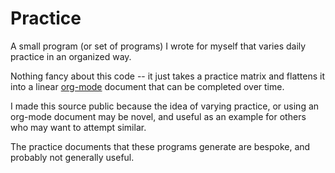 # Practice #

A small program (or set of programs) I wrote for myself that varies daily practice in an organized way.

Nothing fancy about this code -- it just takes a practice matrix and flattens it into a linear [org-mode](https://orgmode.org/) document that can be completed over time.

I made this source public because the idea of varying practice, or using an org-mode document may be novel, and useful as an example for others who may want to attempt similar.

The practice documents that these programs generate are bespoke, and probably not generally useful.


